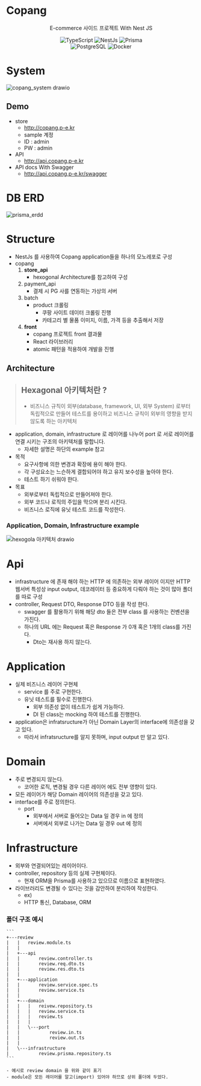 # Copang
<div align="Center">
   <p stype="bold">E-commerce 사이드 프로젝트 With Nest JS</p>
   <img alt="TypeScript" src="https://img.shields.io/badge/TypeScript-3178C6.svg?&style=plastic&logo=TypeScript&logoColor=white"/>
   <img alt="NestJs" src="https://img.shields.io/badge/NestJs-E0234E.svg?&style=plastic&logo=NestJs&logoColor=white"/>
   <img alt="Prisma" src="https://img.shields.io/badge/Prisma-2D3748.svg?&style=plastic&logo=Prisma&logoColor=white"/>
   <br>
   <img alt="PostgreSQL" src="https://img.shields.io/badge/PostgreSQL-4169E1.svg?&style=plastic&logo=PostgreSQL&logoColor=white"/>
   <img alt="Docker" src="https://img.shields.io/badge/Docker-2496ED.svg?&style=plastic&logo=Docker&logoColor=white"/>
   <br>
</div>

# System
![copang_system drawio](https://github.com/FonDitbul/copang_2_0/assets/49264688/c128bcad-f0ef-4896-9d60-e2d32486c5eb)


## Demo
* store
  * http://copang.p-e.kr
  * sample 계정
  * ID : admin
  * PW : admin
* API
  * http://api.copang.p-e.kr 
* API docs With Swagger
  * http://api.copang.p-e.kr/swagger

# DB ERD
![prisma_erdd](https://github.com/FonDitbul/copang_2_0/assets/49264688/ba693796-b1c1-4e58-846a-57f7e2a15eea)


# Structure
- NestJs 를 사용하여 Copang application들을 하나의 모노레포로 구성
- copang
    1. **store_api**
        - hexogonal Architecture를 참고하여 구성
    2. payment_api
        - 결제 시 PG 사를 연동하는 가상의 서버
    3. batch
        - product 크롤링
            - 쿠팡 사이트 데이터 크롤링 진행
            - 카테고리 별 물품 이미지, 이름, 가격 등을 추출해서 저장
    4. **front**
        - copang 프로젝트 front 결과물
        - React 라이브러리
        - atomic 패턴을 적용하여 개발을 진행

## Architecture

> ## Hexagonal 아키텍처란 ?
> - 비즈니스 규칙이 외부(database, framework, UI, 외부 System) 로부터 독립적으로 만들어 테스트를 용이하고 비즈니스 규칙이 외부의 영향을 받지 않도록 하는 아키텍처

- application, domain, infrastructure 로 레이어를 나누어 port 로 서로 레이어를 연결 시키는 구조의 아키텍처를 말합니다. 
  - 자세한 설명은 하단의 example 참고
- 목적
  - 요구사항에 의한 변경과 확장에 용이 해야 한다.
  - 각 구성요소는 느슨하게 결합되어야 하고 유지 보수성을 높아야 한다.
  - 테스트 하기 쉬워야 한다. 
- 목표
  - 외부로부터 독립적으로 만들어져야 한다.
  - 외부 코드나 로직의 주입을 막으며 분리 시킨다.
  - 비즈니스 로직에 유닛 테스트 코드를 작성한다.


### Application, Domain, Infrastructure example
![hexogola 아키텍처 drawio](https://github.com/FonDitbul/copang_2_0/assets/49264688/2ffc0e76-544a-49aa-96ed-6cbc576cc0d8)
# Api
- infrastructure 에 존재 해야 하는 HTTP 에 의존하는 외부 레이어 이지만 HTTP 웹서버 특성상 input output, 데코레이터 등 중요하게 다뤄야 하는 것이 많아 폴더를 따로 구성
- controller, Request DTO, Response DTO 등을 작성 한다.
    - swagger 를 활용하기 위해 해당 dto 들은 전부 class 를 사용하는 컨벤션을 가진다.
    - 하나의 URL 에는 Request 혹은 Response 가 0개 혹은 1개의 class를 가진다.
        - Dto는 재사용 하지 않는다.

# Application

- 실제 비즈니스 레이어 구현체
    - service 를 주로 구현한다.
    - 유닛 테스트를 필수로 진행한다.
        - 외부 의존성 없이 테스트가 쉽게 가능하다.
        - DI 된 class는 mocking 하여 테스트를 진행한다.
- application은 infratsructure가 아닌 Domain Layer의 interface에 의존성을 갖고 있다.
    - 따라서 infratsructure를 알지 못하며, input output 만 알고 있다.

# Domain
- 주로 변경되지 않는다.
    - 코어한 로직, 변경될 경우 다른 레이어 에도 전부 영향이 있다.
- 모든 레이어가 해당 Domain 레이어의 의존성을 갖고 있다.
- interface를 주로 정의한다.
    - port
        - 외부에서 서버로 들어오는 Data 일 경우 in 에 정의
        - 서버에서 외부로 나가는 Data 일 경우 out 에 정의

# Infrastructure

- 외부와 연결되어있는 레이어이다.
- controller, repository 등의 실제 구현체이다.
    - 현재 ORM을 Prisma를 사용하고 있으므로 이름으로 표현하였다.
- 라이브러리도 변경될 수 있다는 것을 감안하여 분리하여 작성한다.
    - ex)
    - HTTP 통신, Database, ORM

### 폴더 구조 예시

    ```
    +---review
    |   |   review.module.ts
    |   |
    |   +---api
    |   |       review.controller.ts
    |   |       review.req.dto.ts
    |   |       review.res.dto.ts
    |   |
    |   +---application
    |   |       review.service.spec.ts
    |   |       review.service.ts
    |   |
    |   +---domain
    |   |   |   reivew.repository.ts
    |   |   |   review.service.ts
    |   |   |   review.ts
    |   |   |
    |   |   \---port
    |   |           review.in.ts
    |   |           review.out.ts
    |   |
    |   \---infrastructure
    |           review.prisma.repository.ts
    ```

    - 예시로 review domain 을 위와 같이 표기
    - module은 모든 레이어를 알고(import) 있어야 하므로 상위 폴더에 두었다.
